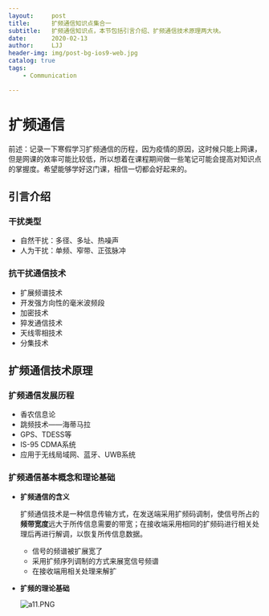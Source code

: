 ```yaml
---
layout:     post
title:      扩频通信知识点集合一
subtitle:   扩频通信知识点，本节包括引言介绍、扩频通信技术原理两大块。
date:       2020-02-13
author:     LJJ
header-img: img/post-bg-ios9-web.jpg
catalog: true
tags:
    - Communication

---
```






# 扩频通信

前述：记录一下寒假学习扩频通信的历程，因为疫情的原因，这时候只能上网课，但是网课的效率可能比较低，所以想着在课程期间做一些笔记可能会提高对知识点的掌握度。希望能够学好这门课，相信一切都会好起来的。

## 引言介绍

### 干扰类型

- 自然干扰：多径、多址、热噪声
- 人为干扰：单频、窄带、正弦脉冲

### 抗干扰通信技术

- 扩展频谱技术
- 开发强方向性的毫米波频段
- 加密技术
- 猝发通信技术
- 天线零相技术
- 分集技术

## 扩频通信技术原理

### 扩频通信发展历程

- 香农信息论
- 跳频技术——海蒂马拉
- GPS、TDESS等
- IS-95 CDMA系统
- 应用于无线局域网、蓝牙、UWB系统

### 扩频通信基本概念和理论基础

- **扩频通信的含义**

  扩频通信技术是一种信息传输方式，在发送端采用扩频码调制，使信号所占的**频带宽度**远大于所传信息需要的带宽；在接收端采用相同的扩频码进行相关处理后再进行解调，以恢复所传信息数据。

  - 信号的频谱被扩展宽了
  - 采用扩频序列调制的方式来展宽信号频谱
  - 在接收端用相关处理来解扩

- **扩频的理论基础**

  ![a11.PNG](https://i.loli.net/2020/02/25/Uif8xOjVpvJzrML.png)
  
  

